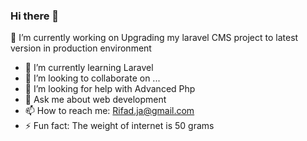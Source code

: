 ### Hi there 👋




  🔭 I’m currently working on Upgrading my laravel CMS project to latest version in production environment
- 🌱 I’m currently learning Laravel
- 👯 I’m looking to collaborate on ...
- 🤔 I’m looking for help with Advanced Php
- 💬 Ask me about web development
- 📫 How to reach me: Rifad.ja@gmail.com
- ⚡ Fun fact: The weight of internet is 50 grams

